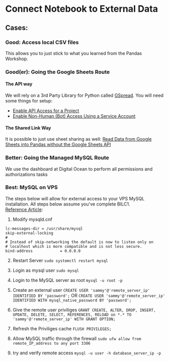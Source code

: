 # Connect Notebook to External Data

## Cases:

### Good: Access local CSV files
This allows you to just stick to what you learned from the Pandas Workshop.

### Good(er): Going the Google Sheets Route

#### The API way
We will rely on a 3rd Party Library for Python called [GSpread](https://docs.gspread.org/en/latest/index.html). You will need some things for setup:

* [Enable API Access for a Project](https://docs.gspread.org/en/latest/oauth2.html#enable-api-access-for-a-project)
* [Enable Non-Human (Bot) Access Using a Service Account](https://docs.gspread.org/en/latest/oauth2.html#for-bots-using-service-account)

#### The Shared Link Way
It is possible to just use sheet sharing as well: [Read Data from Google Sheets into Pandas without the Google Sheets API](https://towardsdatascience.com/read-data-from-google-sheets-into-pandas-without-the-google-sheets-api-5c468536550)

### Better: Going the Managed MySQL Route
We use the dashboard at Digital Ocean to perform all permissions and authorizations tasks

### Best: MySQL on VPS
The steps below will allow for external access to your VPS MySQL installation. All steps below assume you've complete BILC1.  
[Reference Article](https://www.digitalocean.com/community/tutorials/how-to-allow-remote-access-to-mysql):

1. Modify mysqld.cnf

```
lc-messages-dir = /usr/share/mysql
skip-external-locking
#
# Instead of skip-networking the default is now to listen only on
# localhost which is more compatible and is not less secure.
bind-address            = 0.0.0.0
```

2. Restart Server
   `sudo systemctl restart mysql`

3. Login as mysql user
   `sudo mysql`

4. Login to the MySQL server as root
   `mysql -u root -p`

5. Create an external user
   `CREATE USER 'sammy'@'remote_server_ip' IDENTIFIED BY 'password';` OR `CREATE USER 'sammy'@'remote_server_ip' IDENTIFIED WITH mysql_native_password BY 'password';`

6. Give the remote user priviliges
   `GRANT CREATE, ALTER, DROP, INSERT, UPDATE, DELETE, SELECT, REFERENCES, RELOAD on *.* TO 'sammy'@'remote_server_ip' WITH GRANT OPTION;`

7. Refresh the Priviliges cache
   `FLUSH PRIVILEGES;`

8. Allow MySQL traffic through the firewall
   `sudo ufw allow from remote_IP_address to any port 3306`

9. try and verify remote access
   `mysql -u user -h database_server_ip -p`

